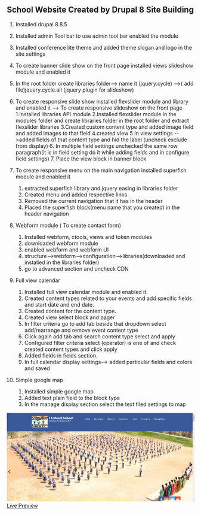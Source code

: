 ## School Website Created by Drupal 8 Site Building
1. Installed drupal 8.8.5 
2. Installed admin Tool bar to use admin tool bar enabled the module
3. Installed conference lite theme  and added theme slogan and logo in the site settings
4. To create banner slide show on the front page installed views slideshow module and enabled it 
5.  In the root folder create libraries folder--> name it (jquery.cycle) -->( add file)jquery.cycle.all (jquery plugin for slideshow)
6. To create responsive slide show installed flexslider module and library and enabled it
-->  To create responsive slideshow on the front page
      1.Installed libraries API module
      2.Installed flexslider module in the modules folder and create libraries folder in the root folder and extract flexslider libraries
      3.Created custom content type and added image field and added images to that field
      4.created view 
      5 In view settings -->added fields of that content type and hid the label (uncheck exclude from display)
      6. In multiple field settings unchecked the same row paragraph(it is in field setting do it while adding fields and in configure field settings)
      7. Place the view block in banner block 
7. To create responsive menu on the main navigation installed superfish module and enabled it 
     1. extracted superfish library and jquery easing in libraries folder
     2. Created menu and added respective links
     3. Removed the current navigation that it has in the header
     4. Placed the superfish block(menu name that you created) in the header navigation 

8. Webform module ( To create contact form)
   1. Installed webform, ctools, views and token modules
   2. downloaded webform module
   3. enabled webform and webform UI
   4. structure-->webform-->configuration-->libraries(downloaded and installed in the libraries folder)
   5. go to advanced section and uncheck CDN

 9. Full view calendar
     1. Installed full view calendar module and enabled it.
     2. Created content types related to your events and add specific  fields and start date and end date.
     3. Created content for the content type.
     4. Created view select block and pager
     5. In filter criteria go to add tab beside that dropdown select add/rearrange and remove event content type
     6. Click again add tab and search content type select and apply
     7. Configured filter criteria select (operator) is one of   and check created content types and click apply
     8. Added fields in fields section.
     9. In full calendar display settings--> added particular fields and colors and saved 
       
10. Simple google map
     1. Installed simple google map
     2. Added text plain field to the block type
     3. In the manage display  section select the  text filed settings to map
 <img src ="img.PNG" >
 <a href = "https://www.ismarol.org">Live Preview</a>

